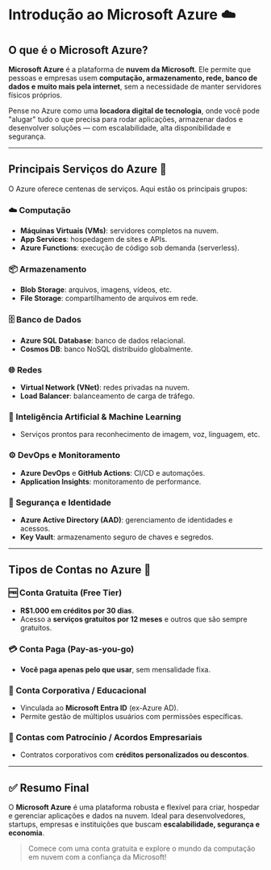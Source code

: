 # Introdução ao Microsoft Azure ☁️

## O que é o Microsoft Azure?

**Microsoft Azure** é a plataforma de **nuvem da Microsoft**. Ele permite que pessoas e empresas usem **computação, armazenamento, rede, banco de dados e muito mais pela internet**, sem a necessidade de manter servidores físicos próprios.

Pense no Azure como uma **locadora digital de tecnologia**, onde você pode "alugar" tudo o que precisa para rodar aplicações, armazenar dados e desenvolver soluções — com escalabilidade, alta disponibilidade e segurança.

---

## Principais Serviços do Azure 🚀

O Azure oferece centenas de serviços. Aqui estão os principais grupos:

### ☁️ Computação
- **Máquinas Virtuais (VMs)**: servidores completos na nuvem.
- **App Services**: hospedagem de sites e APIs.
- **Azure Functions**: execução de código sob demanda (serverless).

### 📦 Armazenamento
- **Blob Storage**: arquivos, imagens, vídeos, etc.
- **File Storage**: compartilhamento de arquivos em rede.

### 🗄️ Banco de Dados
- **Azure SQL Database**: banco de dados relacional.
- **Cosmos DB**: banco NoSQL distribuído globalmente.

### 🌐 Redes
- **Virtual Network (VNet)**: redes privadas na nuvem.
- **Load Balancer**: balanceamento de carga de tráfego.

### 🧠 Inteligência Artificial & Machine Learning
- Serviços prontos para reconhecimento de imagem, voz, linguagem, etc.

### ⚙️ DevOps e Monitoramento
- **Azure DevOps** e **GitHub Actions**: CI/CD e automações.
- **Application Insights**: monitoramento de performance.

### 🔐 Segurança e Identidade
- **Azure Active Directory (AAD)**: gerenciamento de identidades e acessos.
- **Key Vault**: armazenamento seguro de chaves e segredos.

---

## Tipos de Contas no Azure 🧾

### 🆓 Conta Gratuita (Free Tier)
- **R$1.000 em créditos por 30 dias**.
- Acesso a **serviços gratuitos por 12 meses** e outros que são sempre gratuitos.

### 💳 Conta Paga (Pay-as-you-go)
- **Você paga apenas pelo que usar**, sem mensalidade fixa.

### 🏢 Conta Corporativa / Educacional
- Vinculada ao **Microsoft Entra ID** (ex-Azure AD).
- Permite gestão de múltiplos usuários com permissões específicas.

### 💼 Contas com Patrocínio / Acordos Empresariais
- Contratos corporativos com **créditos personalizados ou descontos**.

---

## ✅ Resumo Final

O **Microsoft Azure** é uma plataforma robusta e flexível para criar, hospedar e gerenciar aplicações e dados na nuvem. Ideal para desenvolvedores, startups, empresas e instituições que buscam **escalabilidade, segurança e economia**.

> Comece com uma conta gratuita e explore o mundo da computação em nuvem com a confiança da Microsoft!

